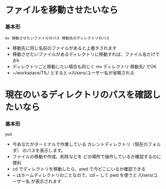 # ファイルを移動させたいなら

### 基本形
```
mv 移動させたいファイルのパス 移動先のディレクトリのパス
```
- 移動先に同じ名前のファイルがあると上書きされます
- 移動させたいファイルがあるディレクトリに移動すれば、ファイル名だけでおk
- ディレクトリごと移動したい場合も同じく mv ディレクトリ 移動先/ でOK
- ~/workspace/TIL/ とすると→/Users/ユーザー名が省略される

# 現在のいるディレクトリのパスを確認したいなら

### 基本形
```
pwd
```
- 今あなたがターミナルで作業している カレントディレクトリ（現在のフォルダ） のパスを表示します。
- ファイルの移動や作成、削除などを どの場所で操作しているか確認するのに便利
- cd でディレクトリを移動したら、pwd で今どこにいるか確認できる
- ~ はホームディレクトリのことなので、cd ~ して pwd を使うと /Users/ユーザー名 が表示されます